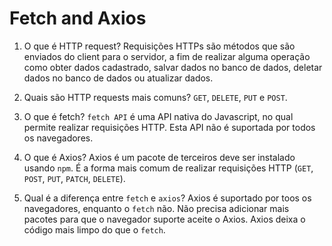 # Fetch and Axios
1. O que é HTTP request?
Requisições HTTPs são métodos que são enviados do client para o servidor, a fim de realizar alguma operação como obter dados cadastrado, salvar dados no banco de dados, deletar dados no banco de dados ou atualizar dados.

2. Quais são HTTP requests mais comuns?
`GET`, `DELETE`, `PUT` e `POST`.

3. O que é fetch?
`fetch API` é uma API nativa do Javascript, no qual permite realizar requisições HTTP. Esta API não é suportada por todos os navegadores.

4. O que é Axios?
Axios é um pacote de terceiros deve ser instalado usando `npm`. É a forma mais comum de realizar requisições HTTP (`GET`, `POST`, `PUT`, `PATCH`, `DELETE`).

5. Qual é a diferença entre `fetch` e `axios`?
Axios é suportado por toos os navegadores, enquanto o `fetch` não. Não precisa adicionar mais pacotes para que o navegador suporte aceite o Axios. Axios deixa o código mais limpo do que o `fetch`.